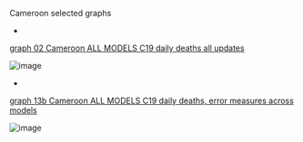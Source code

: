 Cameroon selected graphs

*

[graph 02 Cameroon ALL MODELS C19 daily deaths all updates]()

![image](https://github.com/pourmalek/CovidLongitudinal/assets/30849720/720022b5-d2de-47d0-bada-590aa023a5b3)

*

[graph 13b Cameroon ALL MODELS C19 daily deaths, error measures across models]()

![image](https://github.com/pourmalek/CovidLongitudinal/assets/30849720/c8538df2-af88-4cc9-b7a2-9dd4f874a10f)


